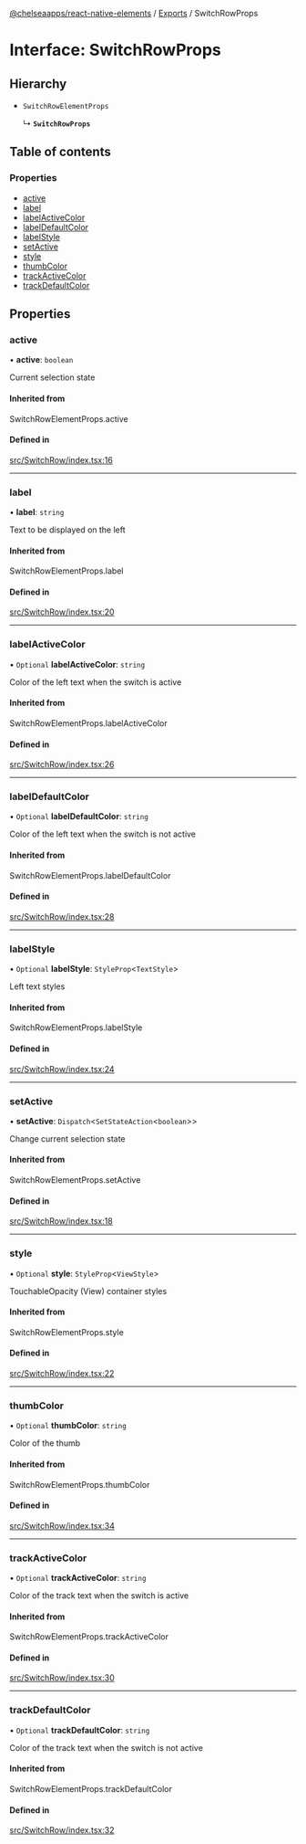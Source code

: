 [@chelseaapps/react-native-elements](../README.md) / [Exports](../modules.md) / SwitchRowProps

# Interface: SwitchRowProps

## Hierarchy

- `SwitchRowElementProps`

  ↳ **`SwitchRowProps`**

## Table of contents

### Properties

- [active](SwitchRowProps.md#active)
- [label](SwitchRowProps.md#label)
- [labelActiveColor](SwitchRowProps.md#labelactivecolor)
- [labelDefaultColor](SwitchRowProps.md#labeldefaultcolor)
- [labelStyle](SwitchRowProps.md#labelstyle)
- [setActive](SwitchRowProps.md#setactive)
- [style](SwitchRowProps.md#style)
- [thumbColor](SwitchRowProps.md#thumbcolor)
- [trackActiveColor](SwitchRowProps.md#trackactivecolor)
- [trackDefaultColor](SwitchRowProps.md#trackdefaultcolor)

## Properties

### active

• **active**: `boolean`

Current selection state

#### Inherited from

SwitchRowElementProps.active

#### Defined in

[src/SwitchRow/index.tsx:16](https://github.com/chelsea-apps/react-native-elements/blob/02a576e/src/SwitchRow/index.tsx#L16)

___

### label

• **label**: `string`

Text to be displayed on the left

#### Inherited from

SwitchRowElementProps.label

#### Defined in

[src/SwitchRow/index.tsx:20](https://github.com/chelsea-apps/react-native-elements/blob/02a576e/src/SwitchRow/index.tsx#L20)

___

### labelActiveColor

• `Optional` **labelActiveColor**: `string`

Color of the left text when the switch is active

#### Inherited from

SwitchRowElementProps.labelActiveColor

#### Defined in

[src/SwitchRow/index.tsx:26](https://github.com/chelsea-apps/react-native-elements/blob/02a576e/src/SwitchRow/index.tsx#L26)

___

### labelDefaultColor

• `Optional` **labelDefaultColor**: `string`

Color of the left text when the switch is not active

#### Inherited from

SwitchRowElementProps.labelDefaultColor

#### Defined in

[src/SwitchRow/index.tsx:28](https://github.com/chelsea-apps/react-native-elements/blob/02a576e/src/SwitchRow/index.tsx#L28)

___

### labelStyle

• `Optional` **labelStyle**: `StyleProp`<`TextStyle`\>

Left text styles

#### Inherited from

SwitchRowElementProps.labelStyle

#### Defined in

[src/SwitchRow/index.tsx:24](https://github.com/chelsea-apps/react-native-elements/blob/02a576e/src/SwitchRow/index.tsx#L24)

___

### setActive

• **setActive**: `Dispatch`<`SetStateAction`<`boolean`\>\>

Change current selection state

#### Inherited from

SwitchRowElementProps.setActive

#### Defined in

[src/SwitchRow/index.tsx:18](https://github.com/chelsea-apps/react-native-elements/blob/02a576e/src/SwitchRow/index.tsx#L18)

___

### style

• `Optional` **style**: `StyleProp`<`ViewStyle`\>

TouchableOpacity (View) container styles

#### Inherited from

SwitchRowElementProps.style

#### Defined in

[src/SwitchRow/index.tsx:22](https://github.com/chelsea-apps/react-native-elements/blob/02a576e/src/SwitchRow/index.tsx#L22)

___

### thumbColor

• `Optional` **thumbColor**: `string`

Color of the thumb

#### Inherited from

SwitchRowElementProps.thumbColor

#### Defined in

[src/SwitchRow/index.tsx:34](https://github.com/chelsea-apps/react-native-elements/blob/02a576e/src/SwitchRow/index.tsx#L34)

___

### trackActiveColor

• `Optional` **trackActiveColor**: `string`

Color of the track text when the switch is active

#### Inherited from

SwitchRowElementProps.trackActiveColor

#### Defined in

[src/SwitchRow/index.tsx:30](https://github.com/chelsea-apps/react-native-elements/blob/02a576e/src/SwitchRow/index.tsx#L30)

___

### trackDefaultColor

• `Optional` **trackDefaultColor**: `string`

Color of the track text when the switch is not active

#### Inherited from

SwitchRowElementProps.trackDefaultColor

#### Defined in

[src/SwitchRow/index.tsx:32](https://github.com/chelsea-apps/react-native-elements/blob/02a576e/src/SwitchRow/index.tsx#L32)
